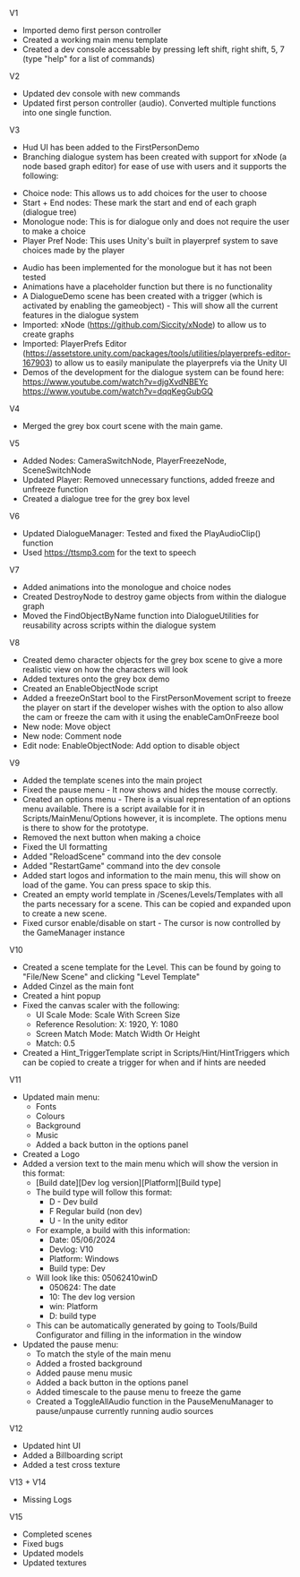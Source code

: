 V1
* Imported demo first person controller
* Created a working main menu template
* Created a dev console accessable by pressing left shift, right shift, 5, 7 (type "help" for a list of commands)

V2
* Updated dev console with new commands
* Updated first person controller (audio). Converted multiple functions into one single function.

V3
* Hud UI has been added to the FirstPersonDemo
* Branching dialogue system has been created with support for xNode (a node based graph editor) for ease of use with users and it supports the following:
- Choice node: This allows us to add choices for the user to choose
- Start + End nodes: These mark the start and end of each graph (dialogue tree)
- Monologue node: This is for dialogue only and does not require the user to make a choice
- Player Pref Node: This uses Unity's built in playerpref system to save choices made by the player
* Audio has been implemented for the monologue but it has not been tested
* Animations have a placeholder function but there is no functionality
* A DialogueDemo scene has been created with a trigger (which is activated by enabling the gameobject) - This will show all the current features in the dialogue system
* Imported: xNode (https://github.com/Siccity/xNode) to allow us to create graphs
* Imported: PlayerPrefs Editor (https://assetstore.unity.com/packages/tools/utilities/playerprefs-editor-167903) to allow us to easily manipulate the playerprefs via the Unity UI
* Demos of the development for the dialogue system can be found here: https://www.youtube.com/watch?v=djgXvdNBEYc https://www.youtube.com/watch?v=dqqKegGubGQ

V4
* Merged the grey box court scene with the main game.

V5
* Added Nodes: CameraSwitchNode, PlayerFreezeNode, SceneSwitchNode
* Updated Player: Removed unnecessary functions, added freeze and unfreeze function
* Created a dialogue tree for the grey box level

V6
* Updated DialogueManager: Tested and fixed the PlayAudioClip() function
* Used https://ttsmp3.com for the text to speech

V7
* Added animations into the monologue and choice nodes
* Created DestroyNode to destroy game objects from within the dialogue graph
* Moved the FindObjectByName function into DialogueUtilities for reusability across scripts within the dialogue system

V8 
* Created demo character objects for the grey box scene to give a more realistic view on how the characters will look
* Added textures onto the grey box demo
* Created an EnableObjectNode script
* Added a freezeOnStart bool to the FirstPersonMovement script to freeze the player on start if the developer wishes with the option to also allow the cam or freeze the cam with it using the enableCamOnFreeze bool
* New node: Move object
* New node: Comment node
* Edit node: EnableObjectNode: Add option to disable object

V9
* Added the template scenes into the main project
* Fixed the pause menu - It now shows and hides the mouse correctly.
* Created an options menu - There is a visual representation of an options menu available. There is a script available for it in Scripts/MainMenu/Options however, it is incomplete. The options menu is there to show for the prototype.
* Removed the next button when making a choice
* Fixed the UI formatting
* Added "ReloadScene" command into the dev console
* Added "RestartGame" command into the dev console
* Added start logos and information to the main menu, this will show on load of the game. You can press space to skip this.
* Created an empty world template in /Scenes/Levels/Templates with all the parts necessary for a scene. This can be copied and expanded upon to create a new scene.
* Fixed cursor enable/disable on start - The cursor is now controlled by the GameManager instance

V10
* Created a scene template for the Level. This can be found by going to "File/New Scene" and clicking "Level Template"
* Added Cinzel as the main font
* Created a hint popup
* Fixed the canvas scaler with the following:
  * UI Scale Mode: Scale With Screen Size
  * Reference Resolution: X: 1920, Y: 1080
  * Screen Match Mode: Match Width Or Height
  * Match: 0.5
* Created a Hint_TriggerTemplate script in Scripts/Hint/HintTriggers which can be copied to create a trigger for when and if hints are needed

V11
* Updated main menu:
  * Fonts 
  * Colours 
  * Background 
  * Music
  * Added a back button in the options panel
* Created a Logo 
* Added a version text to the main menu which will show the version in this format:
  * [Build date][Dev log version][Platform][Build type]
  * The build type will follow this format:
    * D - Dev build
    * F Regular build (non dev)
    * U - In the unity editor
  * For example, a build with this information:
    * Date: 05/06/2024
    * Devlog: V10
    * Platform: Windows
    * Build type: Dev
  * Will look like this: 05062410winD
    * 050624: The date
    * 10: The dev log version
    * win: Platform
    * D: build type
  * This can be automatically generated by going to Tools/Build Configurator and filling in the information in the window
* Updated the pause menu:
  * To match the style of the main menu
  * Added a frosted background
  * Added pause menu music
  * Added a back button in the options panel
  * Added timescale to the pause menu to freeze the game
  * Created a ToggleAllAudio function in the PauseMenuManager to pause/unpause currently running audio sources

V12
* Updated hint UI
* Added a Billboarding script
* Added a test cross texture

V13 + V14
* Missing Logs

V15
* Completed scenes
* Fixed bugs
* Updated models
* Updated textures
